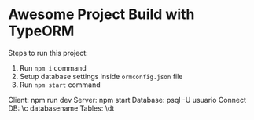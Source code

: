 # Awesome Project Build with TypeORM

Steps to run this project:

1. Run `npm i` command
2. Setup database settings inside `ormconfig.json` file
3. Run `npm start` command

Client: npm run dev
Server: npm start
Database: psql -U usuario
Connect DB: \c databasename
Tables: \dt